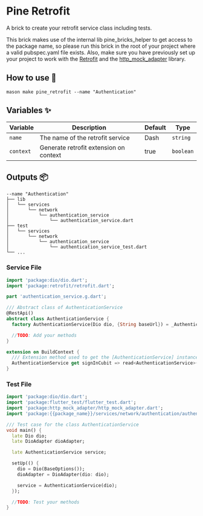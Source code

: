# Pine Retrofit

A brick to create your retrofit service class including tests.

This brick makes use of the internal lib pine_bricks_helper to get access to the package name, so please run this brick
in the root of your project where a valid pubspec.yaml file exists. Also, make sure you have previously set up your
project to work with the [Retrofit](https://pub.dev/packages/retrofit) and
the [http_mock_adapter](https://pub.dev/packages/http_mock_adapter) library.

## How to use 🚀

```
mason make pine_retrofit --name "Authentication"
```

## Variables ✨

| Variable | Description                            | Default | Type     |
|----------|----------------------------------------|---------|----------|
| `name`   | The name of the retrofit service       | Dash    | `string` |
| `context` | Generate retrofit extension on context | true    | `boolean`   |

## Outputs 📦

```
--name "Authentication"
├── lib
│   └── services
│       └── network
│           └── authentication_service
│               └── authentication_service.dart
├── test
│   └── services
│       └── network
│           └── authentication_service
│               └── authentication_service_test.dart
└── ...
```

### Service File

```dart
import 'package:dio/dio.dart';
import 'package:retrofit/retrofit.dart';

part 'authentication_service.g.dart';

/// Abstract class of AuthenticationService
@RestApi()
abstract class AuthenticationService {
  factory AuthenticationService(Dio dio, {String baseUrl}) = _AuthenticationService;

  //TODO: Add your methods
}

extension on BuildContext {
  /// Extension method used to get the [AuthenticationService] instance
  AuthenticationService get signInCubit => read<AuthenticationService>();
}
```

### Test File

```dart
import 'package:dio/dio.dart';
import 'package:flutter_test/flutter_test.dart';
import 'package:http_mock_adapter/http_mock_adapter.dart';
import 'package:{{package_name}}/services/network/authentication/authentication_service.dart';

/// Test case for the class AuthenticationService
void main() {
  late Dio dio;
  late DioAdapter dioAdapter;

  late AuthenticationService service;

  setUp(() {
    dio = Dio(BaseOptions());
    dioAdapter = DioAdapter(dio: dio);

    service = AuthenticationService(dio);
  });

  //TODO: Test your methods
}
```
